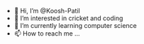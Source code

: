 - 👋 Hi, I’m @Koosh-Patil
- 👀 I’m interested in cricket and coding
- 🌱 I’m currently learning computer science
- 📫 How to reach me ...

<!---
Koosh-Patil/Koosh-Patil is a ✨ special ✨ repository because its `README.md` (this file) appears on your GitHub profile.
You can click the Preview link to take a look at your changes.
--->
